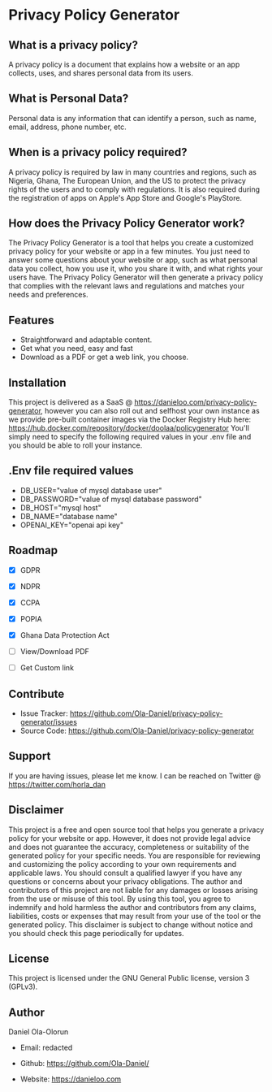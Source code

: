 Privacy Policy Generator
========



What is a privacy policy?
-------------------------
A privacy policy is a document that explains how a website or an app collects, uses, and shares personal data from its users. 




What is Personal Data?
----------------------
Personal data is any information that can identify a person, such as name, email, address, phone number, etc. 




When is a privacy policy required?
----------------------------------
A privacy policy is required by law in many countries and regions, such as Nigeria, Ghana, The European Union, and the US to protect the privacy rights of the users and to comply with regulations. It is also required during the registration of apps on Apple's App Store and Google's PlayStore.


How does the Privacy Policy Generator work?
-------------------------------------------
The Privacy Policy Generator is a tool that helps you create a customized privacy policy for your website or app in a few minutes. You just need to answer some questions about your website or app, such as what personal data you collect, how you use it, who you share it with, and what rights your users have. The Privacy Policy Generator will then generate a privacy policy that complies with the relevant laws and regulations and matches your needs and preferences.



Features
--------

- Straightforward and adaptable content.
- Get what you need, easy and fast
- Download as a PDF or get a web link, you choose.

Installation
------------

This project is delivered as a SaaS @ https://danieloo.com/privacy-policy-generator, however you can also roll out and selfhost your own instance as we provide pre-built container images via the Docker Registry Hub here: https://hub.docker.com/repository/docker/doolaa/policygenerator
You'll simply need to specify the following required values in your .env file and you should be able to roll your instance. 



.Env file required values
----------------------
- DB_USER="value of mysql database user"
- DB_PASSWORD="value of mysql database password"
- DB_HOST="mysql host"
- DB_NAME="database name"
- OPENAI_KEY="openai api key"





Roadmap
-------


- [x] GDPR 
- [x] NDPR 
- [x] CCPA 
- [x] POPIA
- [x] Ghana Data Protection Act 
- [ ] View/Download PDF 
- [ ] Get Custom link   


Contribute
----------

- Issue Tracker: https://github.com/Ola-Daniel/privacy-policy-generator/issues
- Source Code: https://github.com/Ola-Daniel/privacy-policy-generator

Support
-------

If you are having issues, please let me know.
I can be reached on Twitter @ https://twitter.com/horla_dan 

Disclaimer
----------

This project is a free and open source tool that helps you generate a privacy policy for your website or app. However, it does not provide legal advice and does not guarantee the accuracy, completeness or suitability of the generated policy for your specific needs. You are responsible for reviewing and customizing the policy according to your own requirements and applicable laws. You should consult a qualified lawyer if you have any questions or concerns about your privacy obligations. The author and contributors of this project are not liable for any damages or losses arising from the use or misuse of this tool. By using this tool, you agree to indemnify and hold harmless the author and contributors from any claims, liabilities, costs or expenses that may result from your use of the tool or the generated policy. This disclaimer is subject to change without notice and you should check this page periodically for updates.

License
-------

This project is licensed under the GNU General Public license, version 3 (GPLv3).



Author
------


Daniel Ola-Olorun


- Email:  redacted 

- Github: https://github.com/Ola-Daniel/

- Website: https://danieloo.com 







